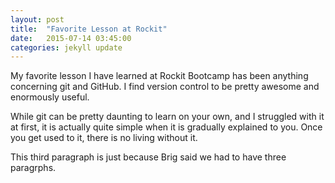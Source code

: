 ```yaml
---
layout: post
title:  "Favorite Lesson at Rockit"
date:   2015-07-14 03:45:00
categories: jekyll update
---
```


My favorite lesson I have learned at Rockit Bootcamp has been anything concerning git and GitHub. I find version control to be pretty awesome and enormously useful.

While git can be pretty daunting to learn on your own, and I struggled with it at first, it is actually quite simple when it is gradually explained to you. Once you get used to it, there is no living without it.

This third paragraph is just because Brig said we had to have three paragrphs.